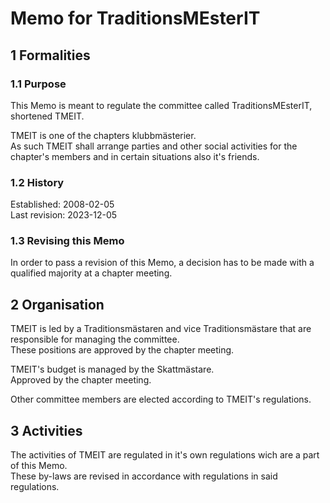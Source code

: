 # Memo for TraditionsMEsterIT

## 1 Formalities

### 1.1 Purpose

This Memo is meant to regulate the committee called TraditionsMEsterIT, shortened TMEIT.

TMEIT is one of the chapters klubbmästerier.  
As such TMEIT shall arrange parties and other social activities for the chapter's members and in certain situations also it's friends.

### 1.2 History

Established: 2008-02-05  
Last revision: 2023-12-05

### 1.3 Revising this Memo

In order to pass a revision of this Memo, a decision has to be made with a qualified majority at a chapter meeting.

## 2 Organisation

TMEIT is led by a Traditionsmästaren and vice Traditionsmästare that are responsible for managing the committee.  
These positions are approved by the chapter meeting.

TMEIT's budget is managed by the Skattmästare.  
Approved by the chapter meeting.

Other committee members are elected according to TMEIT's regulations.

## 3 Activities

The activities of TMEIT are regulated in it's own regulations wich are a part of this Memo.  
These by-laws are revised in accordance with regulations in said regulations.
